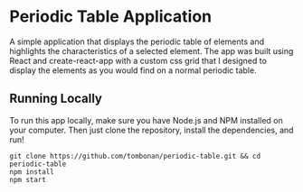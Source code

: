 # Periodic Table Application

A simple application that displays the periodic table of elements and highlights the characteristics of a selected element. The app was built using React and create-react-app with a custom css grid that I designed to display the elements as you would find on a normal periodic table.

## Running Locally
To run this app locally, make sure you have Node.js and NPM installed on your computer. Then just clone the repository, install the dependencies, and run!

```
git clone https://github.com/tombonan/periodic-table.git && cd periodic-table
npm install
npm start
```

